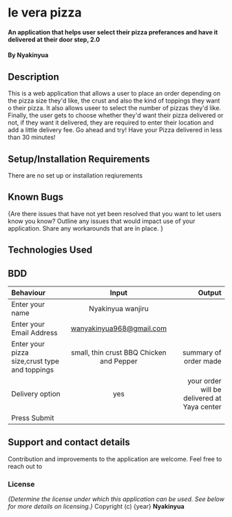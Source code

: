 # le vera pizza
#### An application that helps user select their pizza preferances and have it delivered at their door step, 2.0
#### By **Nyakinyua**
## Description
This is a web application that allows a user to place an order depending on the pizza size they'd like, the crust and also the kind of toppings they want o their pizza. It also allows useer to select the number of pizzas they'd like. Finally, the user gets to choose whether they'd want their pizza delivered or not, if they want it delivered, they are required to enter their location and add a little delivery fee.
Go ahead and try! Have your Pizza delivered in less than 30 minutes!
## Setup/Installation Requirements
There are no set up or installation reqiurements
## Known Bugs
{Are there issues that have not yet been resolved that you want to let users know you know? Outline any issues that would impact use of your application. Share any workarounds that are in place. }
## Technologies Used

## BDD
| Behaviour      | Input        | Output       |
| :------------- | :----------: | -----------: |
|  Enter your name  |   Nyakinyua wanjiru |     |
| Enter your Email Address  | wanyakinyua968@gmail.com |   |
| Enter your pizza size,crust type and toppings   |  small, thin crust BBQ Chicken and Pepper    |  summary of order made   ||
|Delivery option| yes|your order will be delivered at Yaya center 
| Press Submit|     | 
## Support and contact details
Contribution and improvements to the application are welcome. Feel free to reach out to 
### License
*{Determine the license under which this application can be used.  See below for more details on licensing.}*
Copyright (c) {year} **Nyakinyua**
 